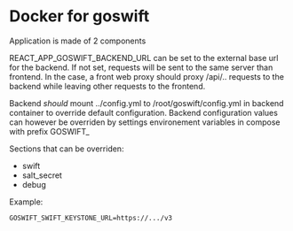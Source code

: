 # Docker for goswift

Application is made of 2 components

REACT_APP_GOSWIFT_BACKEND_URL can be set to the external base url for the backend.
If not set, requests will be sent to the same server than frontend.
In the case, a front web proxy should proxy /api/.. requests to the backend
while leaving other requests to the frontend.

Backend *should* mount ../config.yml to /root/goswift/config.yml in backend
container to override default configuration.
Backend configuration values can however be overriden by settings environement
variables in compose with prefix GOSWIFT_

Sections that can be overriden:

* swift
* salt_secret
* debug

Example:

    GOSWIFT_SWIFT_KEYSTONE_URL=https://.../v3
